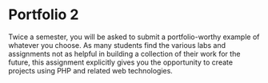 # Portfolio 2
 Twice a semester, you will be asked to submit a portfolio-worthy example of whatever you choose. As many students find the various labs and assignments not as helpful in building a collection of their work for the future, this assignment explicitly gives you the opportunity to create projects using PHP and related web technologies.

